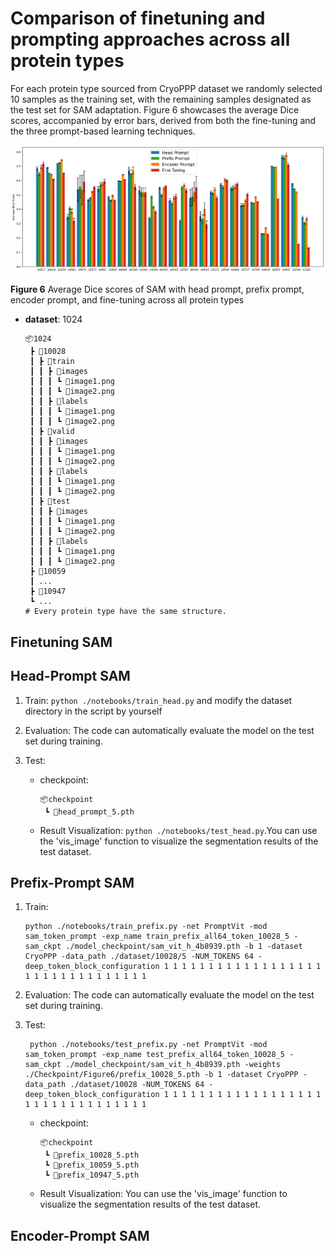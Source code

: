 #  Comparison of finetuning and prompting approaches across all protein types 

For each protein type sourced from CryoPPP dataset we randomly selected 10 samples as the training set, with the remaining samples designated as the test set for SAM adaptation. Figure 6 showcases the average Dice scores, accompanied by error bars, derived from both the fine-tuning and the three prompt-based learning techniques. 

<img src="../image/figure6.png" style="zoom: 67%;" />

**Figure 6** Average Dice scores of SAM with head prompt, prefix prompt, encoder prompt, and fine-tuning across all protein types

- **dataset**:  1024
  
    ```
    📦1024
     ┣ 📂10028
     ┃ ┣ 📂train
     ┃ ┃ ┣ 📂images
     ┃ ┃ ┃ ┗ 📜image1.png
     ┃ ┃ ┃ ┗ 📜image2.png
     ┃ ┃ ┣ 📂labels
     ┃ ┃ ┃ ┗ 📜image1.png
     ┃ ┃ ┃ ┗ 📜image2.png
     ┃ ┣ 📂valid
     ┃ ┃ ┣ 📂images
     ┃ ┃ ┃ ┗ 📜image1.png
     ┃ ┃ ┃ ┗ 📜image2.png
     ┃ ┃ ┣ 📂labels
     ┃ ┃ ┃ ┗ 📜image1.png
     ┃ ┃ ┃ ┗ 📜image2.png
     ┃ ┣ 📂test
     ┃ ┃ ┣ 📂images
     ┃ ┃ ┃ ┗ 📜image1.png
     ┃ ┃ ┃ ┗ 📜image2.png
     ┃ ┃ ┣ 📂labels
     ┃ ┃ ┃ ┗ 📜image1.png
     ┃ ┃ ┃ ┗ 📜image2.png
     ┣ 📂10059
     ┃ ...
     ┣ 📂10947
     ┗ ...
    # Every protein type have the same structure.
    ```

## Finetuning SAM



## Head-Prompt SAM

1. Train:  `python ./notebooks/train_head.py` and modify the dataset directory in the script by yourself

2. Evaluation: The code can automatically evaluate the model on the test set during training.

3. Test:
   - checkpoint: 
       ```
       📦checkpoint
        ┗ 📜head_prompt_5.pth
       ```
   - Result Visualization: `python ./notebooks/test_head.py`.You can use the 'vis_image' function to visualize the segmentation results of the test dataset.

## Prefix-Prompt SAM

1. Train:  
   ```
   python ./notebooks/train_prefix.py -net PromptVit -mod sam_token_prompt -exp_name train_prefix_all64_token_10028_5 -sam_ckpt ./model_checkpoint/sam_vit_h_4b8939.pth -b 1 -dataset CryoPPP -data_path ./dataset/10028/5 -NUM_TOKENS 64 -deep_token_block_configuration 1 1 1 1 1 1 1 1 1 1 1 1 1 1 1 1 1 1 1 1 1 1 1 1 1 1 1 1 1 1 1 1
   ```

2. Evaluation: The code can automatically evaluate the model on the test set during training.

3. Test:
   ```
    python ./notebooks/test_prefix.py -net PromptVit -mod sam_token_prompt -exp_name test_prefix_all64_token_10028_5 -sam_ckpt ./model_checkpoint/sam_vit_h_4b8939.pth -weights ./Checkpoint/Figure6/prefix_10028_5.pth -b 1 -dataset CryoPPP -data_path ./dataset/10028 -NUM_TOKENS 64 -deep_token_block_configuration 1 1 1 1 1 1 1 1 1 1 1 1 1 1 1 1 1 1 1 1 1 1 1 1 1 1 1 1 1 1 1 1
   ```
   - checkpoint: 
       ```
       📦checkpoint
        ┗ 📜prefix_10028_5.pth
        ┗ 📜prefix_10059_5.pth
        ┗ 📜prefix_10947_5.pth
       ```
   - Result Visualization: You can use the 'vis_image' function to visualize the segmentation results of the test dataset.


## Encoder-Prompt SAM
